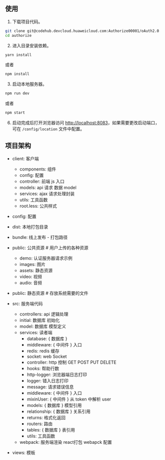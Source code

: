 ## 使用

1. 下载项目代码。

```bash
git clone git@codehub.devcloud.huaweicloud.com:Authorize00001/oAuth2.0.git authorize
cd authorize
```

2. 进入目录安装依赖。

```bash
yarn install
```

或者

```bash
npm install
```

3. 启动本地服务器。

```bash
npm run dev
```

或者

```bash
npm start
```

6. 启动完成后打开浏览器访问 [http://localhost:8083](http://localhost:8083)，如果需要更改启动端口，可在 `/config/location` 文件中配置。


## 项目架构

- client: 客户端
    - components:                   组件
    - config:                       配置
    - controller:                   前端 js 入口
    - models:                       api 请求 数据 model
    - services:                     ajax 请求处理封装
    - utils:                        工具函数
    - root.less:                    公共样式

- config: 配置

- dist: 本地打包目录

- bundle: 线上发布 - 打包路径

- public: 公共资源 # 用户上传的各种资源
    - demo:                         认证服务器请求示例
    - images:                       图片
    - assets:                       静态资源
    - video:                        视频
    - audio:                        音频

- public: 静态资源 # 存放系统需要的文件

- src: 服务端代码
    - controllers:                  api 逻辑处理
    - initial:                      数据库 初始化
    - model:                        数据库 模型定义
    - services:                     读者端
        - database:                                 { 数据库 }
        - middleware:                               { 中间件 } 入口
        - redis:                                    redis 缓存
        - socket:                                   web Socket
        - controller:                               http 控制 GET POST PUT DELETE
        - hooks:                                    帮助行数
        - http-logger:                              浏览器端日志打印
        - logger:                                   错入日志打印
        - message:                                  请求错误信息
        - middleware:                               { 中间件 } 入口
        - mixinUser:                                { 中间件 } 从 token 中解析 user
        - models:                                   { 数据库 } 模型引用
        - relationship:                             { 数据库 } 关系引用
        - returns:                                  格式化返回
        - routers:                                  路由
        - tables:                                   { 数据库 } 表引用
        - utils:                                    工具函数
    - webpack:                                      服务端渲染 react打包 webapck 配置

- views: 模板









































